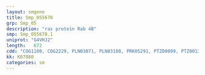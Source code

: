 ```yaml
---
layout: smgene
title: Smp_055670
grp: Smp_05
description: "ras protein Rab 4B"
smp: Smp_055670.1
uniprot: "G4VHJ2"
length:   672
cdd: "COG1100, COG2229, PLN03071, PLN03108, PRK05291, PTZ00099, PTZ00133, TIGR00231, cd04113, cl21455, pfam00071, pfam08477, smart00175, smart00176"
kk: K07880
categories: sm
---
```

